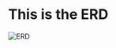 # This is the ERD
![ERD](https://paulromer12.github.io/writing/drafts/2024-10-19-Case-Study/ERD-Bacchus02.vpd.png)
